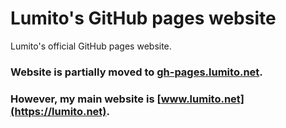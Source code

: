 # Lumito's GitHub pages website

Lumito's official GitHub pages website.

### Website is partially moved to [gh-pages.lumito.net](https://gh-pages.lumito.net).

### However, my main website is [www.lumito.net](https://lumito.net).
